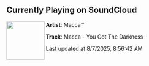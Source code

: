 ## Currently Playing on SoundCloud

[<img align="left" width="100" src="https://i1.sndcdn.com/avatars-w5zUHmEKfoXC5ktT-ywAOrg-t500x500.jpg">](https://soundcloud.com/macca-88-1/you-got-the-darkness)

**Artist**: Macca™ 

**Track**: Macca - You Got The Darkness

Last updated at 8/7/2025, 8:56:42 AM
